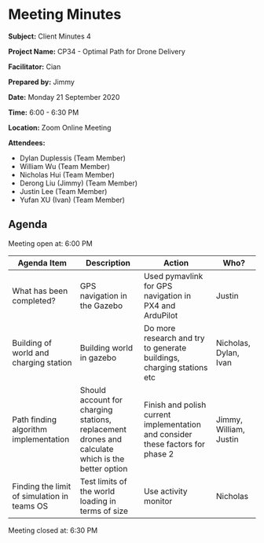 # Meeting Minutes

**Subject:** Client Minutes 4

**Project Name:** CP34 - Optimal Path for Drone Delivery

**Facilitator:** Cian

**Prepared by:** Jimmy

**Date:** Monday 21 September 2020

**Time:** 6:00 - 6:30 PM

**Location:** Zoom Online Meeting

**Attendees:**

* Dylan Duplessis (Team Member)
* William Wu (Team Member)
* Nicholas Hui (Team Member)
* Derong Liu (Jimmy) (Team Member)
* Justin Lee (Team Member)
* Yufan XU (Ivan) (Team Member)

## Agenda

Meeting open at: 6:00 PM

| Agenda Item | Description | Action | Who? |
| -- | -- | -- | -- |
| What has been completed? | GPS navigation in the Gazebo | Used pymavlink for GPS navigation in PX4 and ArduPilot | Justin |
| Building of world and charging station | Building world in gazebo | Do more research and try to generate buildings, charging stations etc | Nicholas, Dylan, Ivan |
| Path finding algorithm implementation | Should account for charging stations, replacement drones and calculate which is the better option | Finish and polish current implementation and consider these factors for phase 2 | Jimmy, William, Justin |
| Finding the limit of simulation in teams OS | Test limits of the world loading in terms of size | Use activity monitor | Nicholas |

Meeting closed at:  6:30 PM

